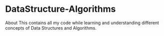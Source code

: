 # DataStructure-Algorithms
  About  This contains all my code while learning and understanding different concepts of Data Structures and Algorithms.
